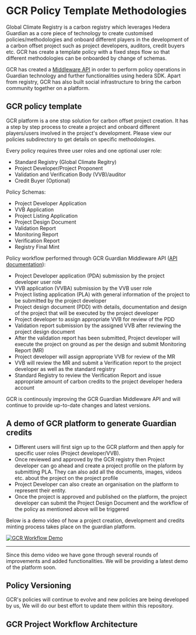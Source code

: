 # GCR Policy Template Methodologies

Global Climate Registry is a carbon registry which leverages Hedera Guardian as a core piece of technology to create customised policies/methodologies and onboard different players in the development of a carbon offset project such as project developers, auditors, credit buyers etc. GCR has create a template policy with a fixed steps flow so that different methodologies can be onboarded by change of schemas.

GCR has created a [Middleware API](https://documenter.getpostman.com/view/23057894/2sA3Bj8ZD8) in order to perform policy operations in Guardian technology and further functionalities using hedera SDK. Apart from registry, GCR has also built social infrastructure to bring the carbon community together on a platform.

## GCR policy template

GCR platform is a one stop solution for carbon offset project creation. It has a step by step process to create a project and onboard different players/users involved in the project's development. Please view our policies subdirectory to get details on specific methodologies.

Every policy requires three user roles and one optional user role: 
- Standard Registry (Global Climate Regitry)
- Project Developer/Project Proponent
- Validation and Verification Body (VVB)/auditor
- Credit Buyer (Optional)

Policy Schemas:
- Project Developer Application
- VVB Application
- Project Listing Application
- Project Design Document
- Validation Report 
- Monitoring Report
- Verification Report
- Registry Final Mint


Policy workflow performed through GCR Guardian Middleware API ([API documentation](https://documenter.getpostman.com/view/23057894/2sA3Bj8ZD8)): 

- Project Developer application (PDA) submission by the project developer user role 
- VVB application (VVBA) submission by the VVB user role
- Project listing application (PLA) with general information of the project to be submitted by the project developer
- Project design document (PDD) with details, documentation and design of the project that will be executed by the project developer
- Project developer to assign appropriate VVB for review of the PDD
- Validation report submission by the assigned VVB after reviewing the project design document
- After the validation report has been submitted, Project developer will execute the project on ground as per the design and submit Monitoring Report (MR)
- Project developer will assign appropriate VVB for review of the MR
- VVB will review the MR and submit a Verification report to the project developer as well as the standard registry
- Standard Registry to review the Verification Report and issue appropriate amount of carbon credits to the project developer hedera account

GCR is continously improving the GCR Guardian Middleware API and will continue to provide up-to-date changes and latest versions. 

## A demo of GCR platform to generate Guardian credits 

- Different users will first sign up to the GCR platform and then apply for specific user roles (Project developer/VVB). 
- Once reviewed and approved by the GCR registry then Project developer can go ahead and create a project profile on the plaform by submitting PLA. They can also add all the documents, images, videos etc. about the project on the project profile
- Project Developer can also create an organisation on the platform to represent their entity.
- Once the project is approved and published on the platform, the project developer can submit the Project Design Document and the workflow of the policy as mentioned above will be triggered

Below is a demo video of how a project creation, development and credits minting process takes place on the guardian platform. 

[![GCR Workflow Demo](https://i3.ytimg.com/vi/GarMI-1Y-7s/maxresdefault.jpg)](https://www.youtube.com/watch?v=GarMI-1Y-7s&t=528s&ab_channel=StellaZhou)

---
Since this demo video we have gone through several rounds of improvements and added functionalities. We will be providing a latest demo of the platform soon.

## Policy Versioning

GCR's policies will continue to evolve and new policies are being developed by us, We will do our best effort to update them within this repository.

## GCR Project Workflow Architecture


